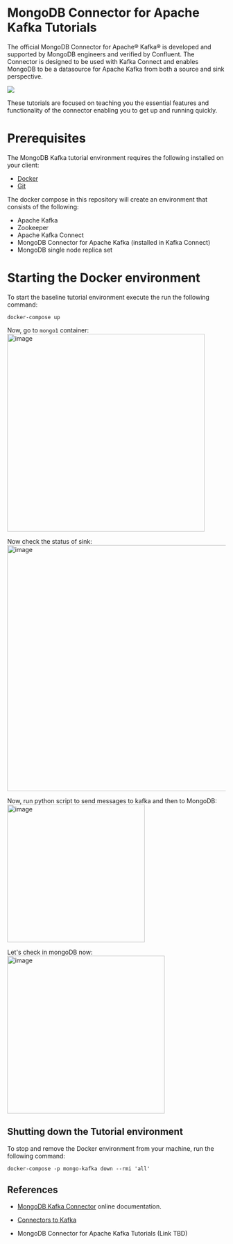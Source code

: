 # MongoDB Connector for Apache Kafka Tutorials

The official MongoDB Connector for Apache® Kafka® is developed and supported by MongoDB engineers and verified by Confluent. The Connector is designed to be used with Kafka Connect and enables MongoDB to be a datasource for Apache Kafka from both a source and sink perspective.

![](https://webassets.mongodb.com/_com_assets/cms/mongodbkafka-hblts5yy33.png)

These tutorials are focused on teaching you the essential features and functionality of the connector enabling you to get up and running quickly.

# Prerequisites

The MongoDB Kafka tutorial environment requires the following installed on your client:

- [Docker](https://docs.docker.com/get-docker/)
- [Git]()

The docker compose in this repository will create an environment that consists of the following:

- Apache Kafka
- Zookeeper
- Apache Kafka Connect
- MongoDB Connector for Apache Kafka (installed in Kafka Connect)
- MongoDB single node replica set

# Starting the Docker environment

To start the baseline tutorial environment execute the run the following command:

```
docker-compose up
```

Now, go to ```mongo1``` container:<br/>
<img width="455" alt="image" src="https://github.com/rajeshpp/Kafka-Projects/assets/19406666/87583798-0e8c-4dea-8f0a-947b90b2c5ff">

Now check the status of sink:<br/>
<img width="566" alt="image" src="https://github.com/rajeshpp/Kafka-Projects/assets/19406666/183467a5-537b-4799-bb9f-2808107422b3">

Now, run python script to send messages to kafka and then to MongoDB:<br/>
<img width="317" alt="image" src="https://github.com/rajeshpp/Kafka-Projects/assets/19406666/ba70d644-2c26-4233-bf3b-ad46aa3e0658">

Let's check in mongoDB now:<br/>
<img width="363" alt="image" src="https://github.com/rajeshpp/Kafka-Projects/assets/19406666/312e951a-760a-4327-b391-4edb92e2e4ce">



## Shutting down the Tutorial environment

To stop and remove the Docker environment from your
machine, run the following command:

```
docker-compose -p mongo-kafka down --rmi 'all'
```

## References

- [MongoDB Kafka Connector](https://docs.mongodb.com/kafka-connector/current/) online documentation.

- [Connectors to Kafka](https://docs.confluent.io/home/connect/overview.html)
- MongoDB Connector for Apache Kafka Tutorials (Link TBD)
